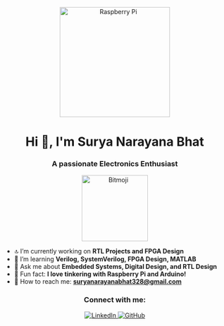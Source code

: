 <p align="center">
  <img src="https://upload.wikimedia.org/wikipedia/commons/thumb/c/cb/Raspberry_Pi_4_Model_B_-_Side.jpg/800px-Raspberry_Pi_4_Model_B_-_Side.jpg" alt="Raspberry Pi" width="250"/>
</p>

<h1 align="center"> Hi 👋, I'm Surya Narayana Bhat </h1>
<h3 align="center">A passionate Electronics Enthusiast</h3>

<p align="center">
  <img src="https://user-images.githubusercontent.com/your-image-url/bitmoji.png" alt="Bitmoji" width="150"/>
</p>

- 🔝 I’m currently working on **RTL Projects and FPGA Design**  
- 🌱 I’m learning **Verilog, SystemVerilog, FPGA Design, MATLAB**  
- 💬 Ask me about **Embedded Systems, Digital Design, and RTL Design**  
- 💎 Fun fact: **I love tinkering with Raspberry Pi and Arduino!**  
- 💌 How to reach me: **suryanarayanabhat328@gmail.com**  

<h3 align="center">Connect with me:</h3>
<p align="center">
  <a href="https://www.linkedin.com/in/suryanarayanabhat" target="_blank">
    <img src="https://img.shields.io/badge/LinkedIn-0A66C2?style=for-the-badge&logo=linkedin&logoColor=white" alt="LinkedIn"/>
  </a>
  <a href="https://github.com/yourusername" target="_blank">
    <img src="https://img.shields.io/badge/GitHub-181717?style=for-the-badge&logo=github&logoColor=white" alt="GitHub"/>
  </a>
</p>
